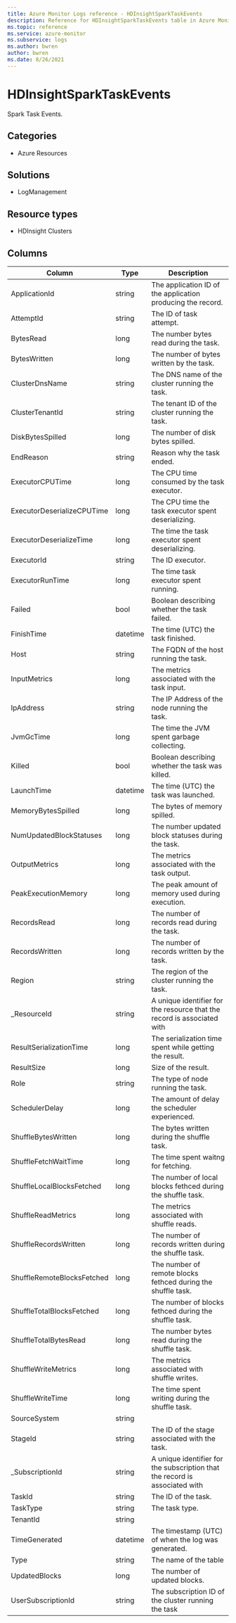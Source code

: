 ```yaml
---
title: Azure Monitor Logs reference - HDInsightSparkTaskEvents
description: Reference for HDInsightSparkTaskEvents table in Azure Monitor Logs.
ms.topic: reference
ms.service: azure-monitor
ms.subservice: logs
ms.author: bwren
author: bwren
ms.date: 8/26/2021
---
```


# HDInsightSparkTaskEvents

 Spark Task Events.

## Categories

- Azure Resources
## Solutions

- LogManagement
## Resource types

- HDInsight Clusters




## Columns

|Column|Type|Description|
|---|---|---|
|ApplicationId|string|The application ID of the application producing the record.|
|AttemptId|string|The ID of task attempt.|
|BytesRead|long|The number bytes read during the task.|
|BytesWritten|long|The number of bytes written by the task.|
|ClusterDnsName|string|The DNS name of the cluster running the task.|
|ClusterTenantId|string|The tenant ID of the cluster running the task.|
|DiskBytesSpilled|long|The number of disk bytes spilled.|
|EndReason|string|Reason why the task ended.|
|ExecutorCPUTime|long|The CPU time consumed by the task executor.|
|ExecutorDeserializeCPUTime|long|The CPU time the task executor spent deserializing.|
|ExecutorDeserializeTime|long|The time the task executor spent deserializing.|
|ExecutorId|string|The ID executor.|
|ExecutorRunTime|long|The time task executor spent running.|
|Failed|bool|Boolean describing whether the task failed.|
|FinishTime|datetime|The time (UTC) the task finished.|
|Host|string|The FQDN of the host running the task.|
|InputMetrics|long|The metrics associated with the task input.|
|IpAddress|string|The IP Address of the node running the task.|
|JvmGcTime|long|The time the JVM spent garbage collecting.|
|Killed|bool|Boolean describing whether the task was killed.|
|LaunchTime|datetime|The time (UTC) the task was launched.|
|MemoryBytesSpilled|long|The bytes of memory spilled.|
|NumUpdatedBlockStatuses|long|The number updated block statuses during the task.|
|OutputMetrics|long|The metrics associated with the task output.|
|PeakExecutionMemory|long|The peak amount of memory used during execution.|
|RecordsRead|long|The number of records read during the task.|
|RecordsWritten|long|The number of records written by the task.|
|Region|string|The region of the cluster running the task.|
|_ResourceId|string|A unique identifier for the resource that the record is associated with|
|ResultSerializationTime|long|The serialization time spent while getting the result.|
|ResultSize|long|Size of the result.|
|Role|string|The type of node running the task.|
|SchedulerDelay|long|The amount of delay the scheduler experienced.|
|ShuffleBytesWritten|long|The bytes written during the shuffle task.|
|ShuffleFetchWaitTime|long|The time spent waitng for fetching.|
|ShuffleLocalBlocksFetched|long|The number of local blocks fethced during the shuffle task.|
|ShuffleReadMetrics|long|The metrics associated with shuffle reads.|
|ShuffleRecordsWritten|long|The number of records written during the shuffle task.|
|ShuffleRemoteBlocksFetched|long|The number of remote blocks fethced during the shuffle task.|
|ShuffleTotalBlocksFetched|long|The number of blocks fethced during the shuffle task.|
|ShuffleTotalBytesRead|long|The number bytes read during the shuffle task.|
|ShuffleWriteMetrics|long|The metrics associated with shuffle writes.|
|ShuffleWriteTime|long|The time spent writing during the shuffle task.|
|SourceSystem|string||
|StageId|string|The ID of the stage associated with the task.|
|_SubscriptionId|string|A unique identifier for the subscription that the record is associated with|
|TaskId|string|The ID of the task.|
|TaskType|string|The task type.|
|TenantId|string||
|TimeGenerated|datetime|The timestamp (UTC) of when the log was generated.|
|Type|string|The name of the table|
|UpdatedBlocks|long|The number of updated blocks.|
|UserSubscriptionId|string|The subscription ID of the cluster running the task|
